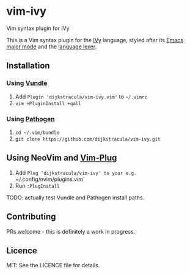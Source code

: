 # vim-ivy
Vim syntax plugin for IVy

This is a Vim syntax plugin for the [IVy][ivy] language, styled after its
[Emacs major mode][emacs] and the [language lexer][lexer].

## Installation

### Using [Vundle][v]

1. Add `Plugin 'dijkstracula/vim-ivy.vim'` to `~/.vimrc`
2. `vim +PluginInstall +qall`

### Using [Pathogen][p]

1. `cd ~/.vim/bundle`
2. `git clone https://github.com/dijkstracula/vim-ivy.git`

## Using NeoVim and [Vim-Plug][vp]

1. Add `Plug 'dijkstracula/vim-ivy' to your e.g. `~/.config/nvim/plugins.vim`
2. Run `:PlugInstall`

TODO: actually test Vundle and Pathogen install paths.

## Contributing

PRs welcome - this is definitely a work in progress.

## Licence

MIT: See the LICENCE file for details.

[emacs]: https://github.com/kenmcmil/ivy/blob/master/lib/emacs/ivy-mode.el
[ivy]: https://microsoft.github.io/ivy/
[lexer]: https://github.com/microsoft/ivy/blob/master/ivy/ivy_lexer.py
[p]: https://github.com/tpope/vim-pathogen
[v]: https://github.com/gmarik/vundle
[vp]: https://github.com/junegunn/vim-plug
